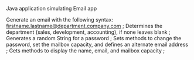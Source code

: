 
Java application simulating Email app

Generate an email with the following syntax: firstname.lastname@department.company.com ; 
Determines the department (sales, development, accounting), if none leaves blank ; 
Generates a random String for a password ; 
Sets methods to change the password, set the mailbox capacity, and defines an alternate email address ; 
Gets methods to display the name, email, and mailbox capacity ;
